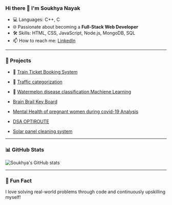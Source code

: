 ### Hi there 👋 I'm Soukhya Nayak


- 💻 Languages: C++, C
- 🌐 Passionate about becoming a **Full-Stack Web Developer**
- 🛠️ Skills: HTML, CSS, JavaScript, Node.js, MongoDB, SQL
- 📫 How to reach me: [LinkedIn](https://www.linkedin.com/in/soukhya-nayak-a56b93280)

---

### 🚀 Projects

- 🎫 [Train Ticket Booking System](https://github.com/Soukhya1234/Train-Ticket-Booking-System)  

- 🧠 [Traffic categorization](https://github.com/Soukhya1234/Traffic-categorization-based-on-the-protocols)  

- 🧾 [Watermelon disease classification Machiene Learning ](https://github.com/Soukhya1234/watermelon-disease-Prediction)  

-  [Brain Brail Key Board](https://github.com/Soukhya1234/Brail-Keyboard)

-  [Mental Health of pregnant women during covid-19 Analysis](https://github.com/Soukhya1234/Data-Analysis)

-  [DSA OPTIROUTE](https://github.com/Soukhya1234/OPTIROUTE)

-  [Solar panel cleaning system](https://github.com/Soukhya1234/Solar-Panel-Cleaning-System)


---

### 📊 GitHub Stats

![Soukhya's GitHub stats](https://github-readme-stats.vercel.app/api?username=Soukhya1234&show_icons=true&theme=radical&count_private=true)

---

### 🧩 Fun Fact
I love solving real-world problems through code and continuously upskilling myself!


